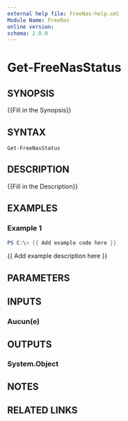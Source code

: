 ```yaml
---
external help file: FreeNas-help.xml
Module Name: FreeNas
online version:
schema: 2.0.0
---
```


# Get-FreeNasStatus

## SYNOPSIS
{{Fill in the Synopsis}}

## SYNTAX

```
Get-FreeNasStatus
```

## DESCRIPTION
{{Fill in the Description}}

## EXAMPLES

### Example 1
```powershell
PS C:\> {{ Add example code here }}
```

{{ Add example description here }}

## PARAMETERS

## INPUTS

### Aucun(e)


## OUTPUTS

### System.Object

## NOTES

## RELATED LINKS
